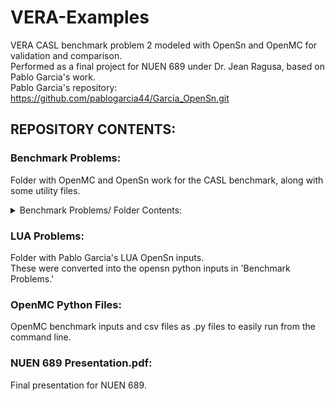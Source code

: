 # VERA-Examples
VERA CASL benchmark problem 2 modeled with OpenSn and OpenMC for validation and comparison.\
Performed as a final project for NUEN 689 under Dr. Jean Ragusa, based on Pablo Garcia's work.\
Pablo Garcia's repository: https://github.com/pablogarcia44/Garcia_OpenSn.git


## REPOSITORY CONTENTS:
### Benchmark Problems:
Folder with OpenMC and OpenSn work for the CASL benchmark, along with some utility files.
<details>
<summary>Benchmark Problems/ Folder Contents:</summary>
  <hr>
  <ul>
  <li>2[case]:</li>
    <dd>Folder with the OpenMC and OpenSn inputs and outputs for each case,<br/>
    as well as the cross sections from the OpenMC run and the lattice csv file.</dd>
    <br/>
    
  <details>
  <summary>2[case]/ Folder Contents:</summary>
  <hr>
  <ul>
    <li>mgxs_casl_2[case]:</li>
        <dd>Folder containing OpenMC outputs: the multi-group cross section .h5 file and power distribution .npy file.</dd>
    <br/>
    <li>2[case]_v3.ipynb:</li>
        <dd>Jupyter notebook of the OpenMC script for the given case,<br/>
        produces the multi-group cross section .h5 file and power distribution .npy file.</dd>
    <br/>
    <li>2[case]_v3.py:</li>
        <dd>Python script version of the 2[case]_v3.ipynb file.<br/>
        Does not remove plotter functions so it may freeze and not finish running.<br/>
        Use the python scripts in the 'OpenMC Python Files' folder instead of these.</dd>
    <br/>
    <li>FA_cell_names_1_family.csv:</li>
        <dd>CSV file of the lattice structure using abbreviations for each input, such as 'fu', 'it' or 'gt'.<br/>
        This file is read by the OpenMC files, OpenSn files, and spydermesh driver when they need the case lattice composition.</dd>
    <br/>
    <li>lattice_2[case].obj:</li>
        <dd>Mesh object output by the spydermesh drivers, which OpenSn uses to run.</dd>
    <br/>
    <li>openmc_2[case]_keff.txt:</li>
        <dd>keff output from OpenMC python file run.</dd>
    <br/>
    <li>opensn-2[case]-keff.py:</li>
        <dd>keff output from OpenSn python file run.</dd>
    <br/>
    <li>power.txt:</li>
        <dd>Power distribution calculated from OpenSn run.</dd>
  </ul>
  <hr>
  </details>

<li>2B_family:</li>
  <dd>Folder with the OpenMC inputs and outputs used to test the appropriate amount<br/>
  of cross section sets required to accurately create homogenized cross sections accounting<br/>  
  for the different fuel material placements.<br/> 
  It was determined only one cross section set would suffice for the fuel material.</dd>
<br/> 

<li>small_3x3:</li>
  <dd>Folder with the OpenSn inputs and Spydermesh objects to test a smaller 3x3 lattice.</br>
  Used for debugging OpenSn runs.</dd>
<br/> 

<li>utilities:</li>
    <dd>Folder with some utilities and tests for creating the OpenSn and OpenMC files.</dd>
    <br/>
  
  <details>
  <summary>utilities/ Folder Contents:</summary>
  <hr>
  <ul>
    <li>make_all_mesh_objs.ipynb:</li>
      <dd>Jupyter notebook to create all OpenSn mesh objects for every case.</dd>
    <br/>
    <li>OpenMC_h5_reader.py:</li>
      <dd>Python script to read OpenMC cross sections from an hdf5 and plot them.</dd>
    <br/>
    <li>opensn_python_sample_input.py:</li>
      <dd>Sample input for running OpenSn from the command line.</dd>
    <br/>
    <li>opensn_jupyter_sample_input.py:</li>
      <dd>Sample input for running OpenSn from a jupyter notebook.</dd>
    <br/>
    <li>spyermesh_driver_Pablo.ipynb:</li>
      <dd>Jupyter notebook to create a single case's mesh object, written by Pablo Garcia.</dd>
    <br/>
    <li>Opensn_xs_estimate.ipynb:</li>
      <dd>Plots cross sections from OpenSn after it has imported OpenMC MGXS.<br/>
      Was used as a test to understand negative cross section warning when running OpenSn.</dd>
  </ul>
  <hr>
  </details>

<li>power_plotter.ipynb:</li>
  <dd>Python script to take a power.txt output file from an OpenSn benchmark run and plot it.</dd>
<br/>

<li>spydermesh.py:</li>
  <dd>Mesh object creater designed by Dr. Ragusa.</dd>
<br/>

<li>spydermesh_driver.ipynb:</li>
  <dd>Jupyter notebook to create one case's mesh object at a time based on Pablo Garcia's 'spydermesh_driver_gap.ipynb.'<br/>
  Includes option to cut mesh for symmetry.</dd>
<br/>
</ul>
<hr>
</details>

### LUA Problems:               
Folder with Pablo Garcia's LUA OpenSn inputs.\
These were converted into the opensn python inputs in 'Benchmark Problems.'

### OpenMC Python Files:        
OpenMC benchmark inputs and csv files as .py files to easily run from the command line.

### NUEN 689 Presentation.pdf:  
Final presentation for NUEN 689.
